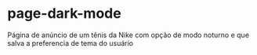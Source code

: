# page-dark-mode
 Página de anúncio de um tênis da Nike com opção de modo noturno e que salva a preferencia de tema do usuário
